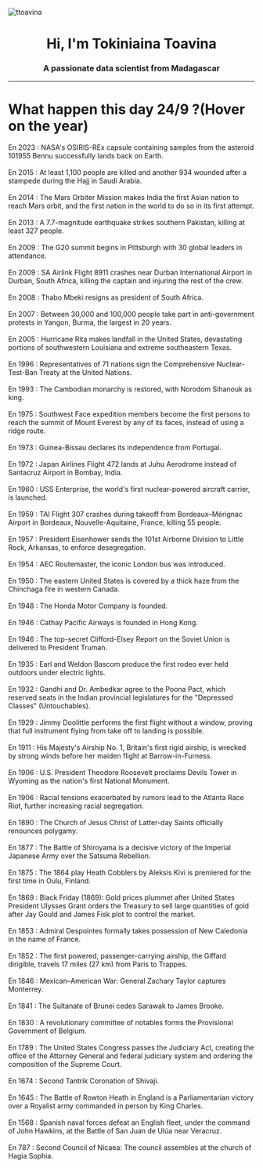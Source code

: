 
<p align="left"> <img src="https://komarev.com/ghpvc/?username=ttoavina&label=Profile%20views&color=0e75b6&style=flat" alt="ttoavina" /> </p>
<h1 align="center">Hi, I'm Tokiniaina Toavina</h1>
<h3 align="center">A passionate data scientist from Madagascar</h3>
    
<hr/>
<h1> What happen this day 24/9 ?(Hover on the year)</h1>

En 2023 : NASA's OSIRIS-REx capsule containing samples from the asteroid 101955 Bennu successfully lands back on Earth.
<br/><br/>
En 2015 : At least 1,100 people are killed and another 934 wounded after a stampede during the Hajj in Saudi Arabia.
<br/><br/>
En 2014 : The Mars Orbiter Mission makes India the first Asian nation to reach Mars orbit, and the first nation in the world to do so in its first attempt.
<br/><br/>
En 2013 : A 7.7-magnitude earthquake strikes southern Pakistan, killing at least 327 people.
<br/><br/>
En 2009 : The G20 summit begins in Pittsburgh with 30 global leaders in attendance.
<br/><br/>
En 2009 : SA Airlink Flight 8911 crashes near Durban International Airport in Durban, South Africa, killing the captain and injuring the rest of the crew.
<br/><br/>
En 2008 : Thabo Mbeki resigns as president of South Africa.
<br/><br/>
En 2007 : Between 30,000 and 100,000 people take part in anti-government protests in Yangon, Burma, the largest in 20 years.
<br/><br/>
En 2005 : Hurricane Rita makes landfall in the United States, devastating portions of southwestern Louisiana and extreme southeastern Texas.
<br/><br/>
En 1996 : Representatives of 71 nations sign the Comprehensive Nuclear-Test-Ban Treaty at the United Nations.
<br/><br/>
En 1993 : The Cambodian monarchy is restored, with Norodom Sihanouk as king.
<br/><br/>
En 1975 : Southwest Face expedition members become the first persons to reach the summit of Mount Everest by any of its faces, instead of using a ridge route.
<br/><br/>
En 1973 : Guinea-Bissau declares its independence from Portugal.
<br/><br/>
En 1972 : Japan Airlines Flight 472 lands at Juhu Aerodrome instead of Santacruz Airport in Bombay, India.
<br/><br/>
En 1960 : USS Enterprise, the world's first nuclear-powered aircraft carrier, is launched.
<br/><br/>
En 1959 : TAI Flight 307 crashes during takeoff from Bordeaux–Mérignac Airport in Bordeaux, Nouvelle-Aquitaine, France, killing 55 people.
<br/><br/>
En 1957 : President Eisenhower sends the 101st Airborne Division to Little Rock, Arkansas, to enforce desegregation.
<br/><br/>
En 1954 : AEC Routemaster, the iconic London bus was introduced.
<br/><br/>
En 1950 : The eastern United States is covered by a thick haze from the Chinchaga fire in western Canada.
<br/><br/>
En 1948 : The Honda Motor Company is founded.
<br/><br/>
En 1946 : Cathay Pacific Airways is founded in Hong Kong.
<br/><br/>
En 1946 : The top-secret Clifford-Elsey Report on the Soviet Union is delivered to President Truman.
<br/><br/>
En 1935 : Earl and Weldon Bascom produce the first rodeo ever held outdoors under electric lights.
<br/><br/>
En 1932 : Gandhi and Dr. Ambedkar agree to the Poona Pact, which reserved seats in the Indian provincial legislatures for the "Depressed Classes" (Untouchables).
<br/><br/>
En 1929 : Jimmy Doolittle performs the first flight without a window, proving that full instrument flying from take off to landing is possible.
<br/><br/>
En 1911 : His Majesty's Airship No. 1, Britain's first rigid airship, is wrecked by strong winds before her maiden flight at Barrow-in-Furness.
<br/><br/>
En 1906 : U.S. President Theodore Roosevelt proclaims Devils Tower in Wyoming as the nation's first National Monument.
<br/><br/>
En 1906 : Racial tensions exacerbated by rumors lead to the Atlanta Race Riot, further increasing racial segregation.
<br/><br/>
En 1890 : The Church of Jesus Christ of Latter-day Saints officially renounces polygamy.
<br/><br/>
En 1877 : The Battle of Shiroyama is a decisive victory of the Imperial Japanese Army over the Satsuma Rebellion.
<br/><br/>
En 1875 : The 1864 play Heath Cobblers by Aleksis Kivi is premiered for the first time in Oulu, Finland.
<br/><br/>
En 1869 : Black Friday (1869): Gold prices plummet after United States President Ulysses Grant orders the Treasury to sell large quantities of gold after Jay Gould and James Fisk plot to control the market.
<br/><br/>
En 1853 : Admiral Despointes formally takes possession of New Caledonia in the name of France.
<br/><br/>
En 1852 : The first powered, passenger-carrying airship, the Giffard dirigible, travels 17 miles (27 km) from Paris to Trappes.
<br/><br/>
En 1846 : Mexican–American War: General Zachary Taylor captures Monterrey.
<br/><br/>
En 1841 : The Sultanate of Brunei cedes Sarawak to James Brooke.
<br/><br/>
En 1830 : A revolutionary committee of notables forms the Provisional Government of Belgium.
<br/><br/>
En 1789 : The United States Congress passes the Judiciary Act, creating the office of the Attorney General and federal judiciary system and ordering the composition of the Supreme Court.
<br/><br/>
En 1674 : Second Tantrik Coronation of Shivaji.
<br/><br/>
En 1645 : The Battle of Rowton Heath in England is a Parliamentarian victory over a Royalist army commanded in person by King Charles.
<br/><br/>
En 1568 : Spanish naval forces defeat an English fleet, under the command of John Hawkins, at the Battle of San Juan de Ulúa near Veracruz.
<br/><br/>
En 787 : Second Council of Nicaea: The council assembles at the church of Hagia Sophia.
<br/><br/>
